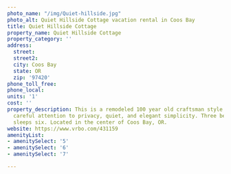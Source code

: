 ```yaml
---
photo_name: "/img/Quiet-hillside.jpg"
photo_alt: Quiet Hillside Cottage vacation rental in Coos Bay
title: Quiet Hillside Cottage
property_name: Quiet Hillside Cottage
property_category: ''
address:
  street: 
  street2: 
  city: Coos Bay
  state: OR
  zip: '97420'
phone_toll_free: 
phone_local: 
units: '1'
cost: ''
property_description: This is a remodeled 100 year old craftsman style cottage with
  careful attention to privacy, quiet, and elegant simplicity. Three bedroom house
  sleeps six. Located in the center of Coos Bay, OR.
website: https://www.vrbo.com/431159
amenityList:
- amenitySelect: '5'
- amenitySelect: '6'
- amenitySelect: '7'

---
```

